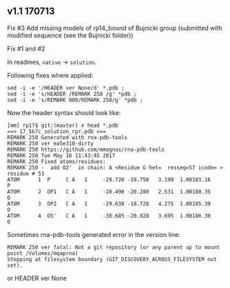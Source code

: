 v1.1 170713 
----------------------------------------------------------------

Fix #3 Add missing models of rp14_bound of Bujnicki group (submitted with modified sequence (see the Bujnicki folder))

Fix #1 and #2

In readmes, `native` -> `solution`.

Following fixes where applied:
	
    sed -i -e '/HEADER ver None/d' *.pdb ;
    sed -i -e 's/HEADER /REMARK 250 /g' *pdb ;
    sed -i -e 's/REMARK 000/REMARK 250/g' *pdb ;

Now the header syntax should look like:

    [mm] rp17$ git:(master) ✗ head *.pdb
    ==> 17_5k7c_solution_rpr.pdb <==
    REMARK 250 Generated with rna-pdb-tools
    REMARK 250 ver ea5e310-dirty
    REMARK 250 https://github.com/mmagnus/rna-pdb-tools
    REMARK 250 Tue May 16 11:43:45 2017
    REMARK 250 Fixed atoms/residues:
    REMARK 250 -  add O2'  in chain: A <Residue G het=  resseq=57 icode= > residue # 53
    ATOM      1  P     C A   1     -29.720 -19.750   3.190  1.00183.16           P
    ATOM      2  OP1   C A   1     -28.490 -20.280   2.531  1.00180.35           O
    ATOM      3  OP2   C A   1     -29.638 -18.728   4.275  1.00185.39           O
    ATOM      4  O5'   C A   1     -30.685 -20.928   3.695  1.00186.30           O

Sometimes rna-pdb-tools generated error in the version line:

	REMARK 250 ver fatal: Not a git repository (or any parent up to mount point /Volumes/mqaprna)
	Stopping at filesystem boundary (GIT_DISCOVERY_ACROSS_FILESYSTEM not set).

or 
	HEADER ver None 
